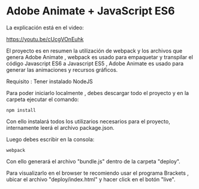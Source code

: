 # Adobe Animate + JavaScript ES6

La explicación está en el video:

https://youtu.be/cUcgVOnEuhk

El proyecto es en resumen la utilización de webpack y los archivos que genera Adobe Animate , webpack es usado para empaquetar y transpilar el código Javascript ES6 a Javascript ES5 , Adobe Animate es usado para generar las animaciones y recursos gráficos.

Requisito : Tener instalado NodeJS

Para poder iniciarlo localmente , debes descargar todo el proyecto y en la carpeta ejecutar el comando:

<code>npm install</code>

Con ello instalará todos los utilizarios necesarios para el proyecto, internamente leerá el archivo package.json.

Luego debes escribir en la consola:

<code>webpack</code>

Con ello generará el archivo "bundle.js" dentro de la carpeta "deploy".

Para visualizarlo en el browser te recomiendo usar el programa Brackets , ubicar el archivo "deploy/index.html" y hacer click en el botón "live".



